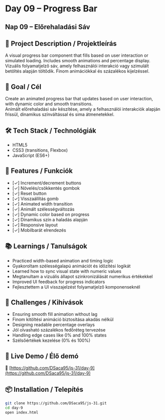 # Day 09 – Progress Bar  
## Nap 09 – Előrehaladási Sáv

## 📄 Project Description / Projektleírás  
A visual progress bar component that fills based on user interaction or simulated loading. Includes smooth animations and percentage display.  
Vizuális folyamatjelző sáv, amely felhasználói interakció vagy szimulált betöltés alapján töltődik. Finom animációkkal és százalékos kijelzéssel.

## 🧠 Goal / Cél  
Create an animated progress bar that updates based on user interaction, with dynamic color and smooth transitions.  
Animált előrehaladási sáv készítése, amely a felhasználói interakciók alapján frissül, dinamikus színváltással és sima átmenetekkel.

## 🛠️ Tech Stack / Technológiák  
- HTML5  
- CSS3 (transitions, Flexbox)  
- JavaScript (ES6+)

## 🎯 Features / Funkciók  
- [✓] Increment/decrement buttons  
- [✓] Növelés/csökkentés gombok  
- [✓] Reset button  
- [✓] Visszaállítás gomb  
- [✓] Animated width transition  
- [✓] Animált szélességváltozás  
- [✓] Dynamic color based on progress  
- [✓] Dinamikus szín a haladás alapján  
- [✓] Responsive layout  
- [✓] Mobilbarát elrendezés

## 📚 Learnings / Tanulságok  
- Practiced width-based animation and timing logic  
- Gyakoroltam szélességalapú animációt és időzítési logikát  
- Learned how to sync visual state with numeric values  
- Megtanultam a vizuális állapot szinkronizálását numerikus értékekkel  
- Improved UI feedback for progress indicators  
- Fejlesztettem a UI visszajelzést folyamatjelző komponenseknél

## 🧩 Challenges / Kihívások  
- Ensuring smooth fill animation without lag  
- Finom kitöltési animáció biztosítása akadás nélkül  
- Designing readable percentage overlays  
- Jól olvasható százalékos fedőréteg tervezése  
- Handling edge cases like 0% and 100% states  
- Szélsőértékek kezelése (0% és 100%)

## 🚀 Live Demo / Élő demó
🔗 [https://github.com/DSaca95/js-31/day-9](https://github.com/DSaca95/js-31/day-9)

## 📦 Installation / Telepítés
```bash
git clone https://github.com/DSaca95/js-31.git
cd day-9
open index.html
